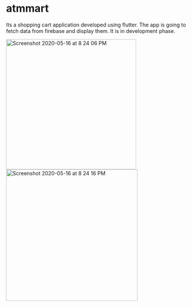 # atmmart

Its a shopping cart application developed using flutter.
The app is going to fetch data from firebase and display them. It is in development phase.

<img width="354" alt="Screenshot 2020-05-16 at 8 24 06 PM" src="https://user-images.githubusercontent.com/43731599/82122795-4f15f280-97b3-11ea-8871-03cbe2d20732.png">
<img width="358" alt="Screenshot 2020-05-16 at 8 24 16 PM" src="https://user-images.githubusercontent.com/43731599/82122800-53421000-97b3-11ea-812e-a4e7a3874457.png">